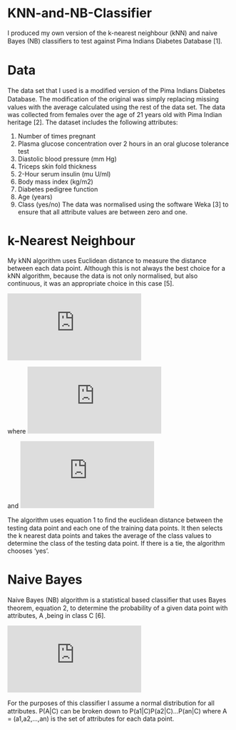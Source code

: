 # KNN-and-NB-Classifier
I produced my own version of the k-nearest neighbour (kNN) and naive Bayes (NB) classiﬁers to test against Pima Indians Diabetes Database [1].
# Data
The data set that I used is a modiﬁed version of the Pima Indians Diabetes Database. The modiﬁcation of the original was simply replacing missing values with the average calculated using the rest of the data set. The data was collected from females over the age of 21 years old with Pima Indian heritage [2]. The dataset includes the following attributes: 
1) Number of times pregnant
2) Plasma glucose concentration over 2 hours in an oral glucose tolerance test
3) Diastolic blood pressure (mm Hg) 
4) Triceps skin fold thickness 
5) 2-Hour serum insulin (mu U/ml) 
6) Body mass index (kg/m2) 
7) Diabetes pedigree function 
8) Age (years) 
9) Class (yes/no)
The data was normalised using the software Weka [3] to ensure that all attribute values are between zero and one.
# k-Nearest Neighbour
My kNN algorithm uses Euclidean distance to measure the distance between each data point. Although this is not always the best choice for a kNN algorithm, because the data is not only normalised, but also continuous, it was an appropriate choice in this case [5].

![](http://latex.codecogs.com/gif.latex?D%28A%2CB%29%3D%20%5Csqrt%7B%5Csum_%7Bi%3D1%7D%5E%7Bn%7D%28a_i-b_i%29%5E2%7D)

where	![](http://latex.codecogs.com/gif.latex?A%3D%28a_1%2Ca_2%2C...%2Ca_n%29)

and	![](http://latex.codecogs.com/gif.latex?B%3D%28b_1%2Cb_2%2C...%2Cb_n%29)

The algorithm uses equation 1 to ﬁnd the euclidean distance between the testing data point and each one of the training data points. It then selects the k nearest data points and takes the average of the class values to determine the class of the testing data point. If there is a tie, the algorithm chooses ‘yes’.
#  Naive Bayes
Naive Bayes (NB) algorithm is a statistical based classiﬁer that uses Bayes theorem, equation 2, to determine the probability of a given data point with attributes, A ,being in class C [6].

![](http://latex.codecogs.com/gif.latex?P%28C%7CA%29%3D%5Cfrac%7BP%28A%7CC%29P%28C%29%7D%7BP%28A%29%7D)

For the purposes of this classiﬁer I assume a normal distribution for all attributes. P(A|C) can be broken down to P(a1|C)P(a2|C)...P(an|C) where A = (a1,a2,...,an) is the set of attributes for each data point.
